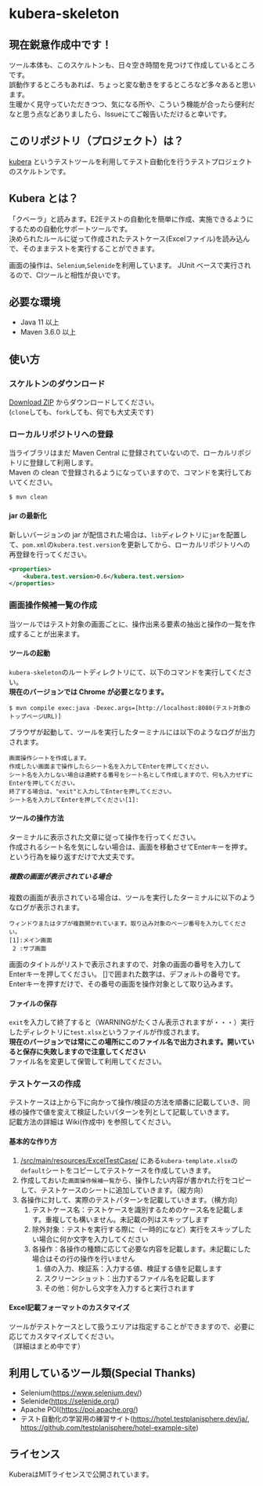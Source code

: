 # kubera-skeleton
## 現在鋭意作成中です！
ツール本体も、このスケルトンも、日々空き時間を見つけて作成しているところです。  
誤動作するところもあれば、ちょっと変な動きをするところなど多々あると思います。  
生暖かく見守っていただきつつ、気になる所や、こういう機能が合ったら便利だなと思う点などありましたら、Issueにてご報告いただけると幸いです。

## このリポジトリ（プロジェクト）は？
[kubera](https://github.com/kubera-test/kubera) というテストツールを利用してテスト自動化を行うテストプロジェクトのスケルトンです。

## Kubera とは？
「クベーラ」と読みます。E2Eテストの自動化を簡単に作成、実施できるようにするための自動化サポートツールです。  
決められたルールに従って作成されたテストケース(Excelファイル)を読み込んで、そのままテストを実行することができます。  

画面の操作は、`Selenium`,`Selenide`を利用しています。
JUnit ベースで実行されるので、CIツールと相性が良いです。

## 必要な環境
- Java 11 以上
- Maven 3.6.0 以上

## 使い方
### スケルトンのダウンロード
[Download ZIP](https://github.com/kubera-test/kubera-skeleton/archive/refs/heads/main.zip) からダウンロードしてください。  
(`clone`しても、`fork`しても、何でも大丈夫です)

### ローカルリポジトリへの登録
当ライブラリはまだ Maven Central に登録されていないので、ローカルリポジトリに登録して利用します。  
Maven の clean で登録されるようになっていますので、コマンドを実行しておいてください。
```shell
$ mvn clean
```

#### jar の最新化
新しいバージョンの jar が配信された場合は、`lib`ディレクトリに`jar`を配置して、`pom.xml`の`kubera.test.version`を更新してから、ローカルリポジトリへの再登録を行ってください。
```xml
<properties>
    <kubera.test.version>0.6</kubera.test.version>
</properties>
```

### 画面操作候補一覧の作成
当ツールではテスト対象の画面ごとに、操作出来る要素の抽出と操作の一覧を作成することが出来ます。  

#### ツールの起動
`kubera-skeleton`のルートディレクトリにて、以下のコマンドを実行してください。  
**現在のバージョンでは Chrome が必要となります。**
```shell
$ mvn compile exec:java -Dexec.args=[http://localhost:8080(テスト対象のトップページURL)]
```
ブラウザが起動して、ツールを実行したターミナルには以下のようなログが出力されます。
```shell
画面操作シートを作成します。
作成したい画面まで操作したらシート名を入力してEnterを押してください。
シート名を入力しない場合は連続する番号をシート名として作成しますので、何も入力せずにEnterを押してください。
終了する場合は、"exit"と入力してEnterを押してください。
シート名を入力してEnterを押してください[1]:
```

#### ツールの操作方法
ターミナルに表示された文章に従って操作を行ってください。  
作成されるシート名を気にしない場合は、画面を移動させてEnterキーを押す。という行為を繰り返すだけで大丈夫です。

##### 複数の画面が表示されている場合
複数の画面が表示されている場合は、ツールを実行したターミナルに以下のようなログが表示されます。
```shell
ウィンドウまたはタブが複数開かれています。取り込み対象のページ番号を入力してください。
[1]:メイン画面
 2 :サブ画面
```
画面のタイトルがリストで表示されますので、対象の画面の番号を入力してEnterキーを押してください。
[]で囲まれた数字は、デフォルトの番号です。Enterキーを押すだけで、その番号の画面を操作対象として取り込みます。

#### ファイルの保存
`exit`を入力して終了すると（WARNINGがたくさん表示されますが・・・）実行したディレクトリに`test.xlsx`というファイルが作成されます。  
**現在のバージョンでは常にこの場所にこのファイル名で出力されます。開いていると保存に失敗しますので注意してください**  
ファイル名を変更して保管して利用してください。

### テストケースの作成
テストケースは上から下に向かって操作/検証の方法を順番に記載していき、同様の操作で値を変えて検証したいパターンを列として記載していきます。  
記載方法の詳細は Wiki(作成中) を参照してください。

#### 基本的な作り方
1. [/src/main/resources/ExcelTestCase/](https://github.com/kubera-test/kubera-skeleton/tree/main/src/main/resources/ExcelTestCase/) にある`kubera-template.xlsx`の`default`シートをコピーしてテストケースを作成していきます。  
1. 作成しておいた`画面操作候補一覧`から、操作したい内容が書かれた行をコピーして、テストケースのシートに追加していきます。（縦方向）
1. 各操作に対して、実際のテストパターンを記載していきます。（横方向）
   1. テストケース名：テストケースを識別するためのケース名を記載します。重複しても構いません。未記載の列はスキップします
   1. 除外対象：テストを実行する際に（一時的になど）実行をスキップしたい場合に何か文字を入力してください
   1. 各操作：各操作の種類に応じて必要な内容を記載します。未記載にした場合はその行の操作を行いません
      1. 値の入力、検証系：入力する値、検証する値を記載します
      1. スクリーンショット：出力するファイル名を記載します
      1. その他：何かしら文字を入力すると実行されます

#### Excel記載フォーマットのカスタマイズ
ツールがテストケースとして扱うエリアは指定することができますので、必要に応じてカスタマイズしてください。  
（詳細はまとめ中です）

## 利用しているツール類(Special Thanks)
- Selenium(https://www.selenium.dev/)
- Selenide(https://selenide.org/)
- Apache POI(https://poi.apache.org/)
- テスト自動化の学習用の練習サイト(https://hotel.testplanisphere.dev/ja/, https://github.com/testplanisphere/hotel-example-site)

## ライセンス
KuberaはMITライセンスで公開されています。